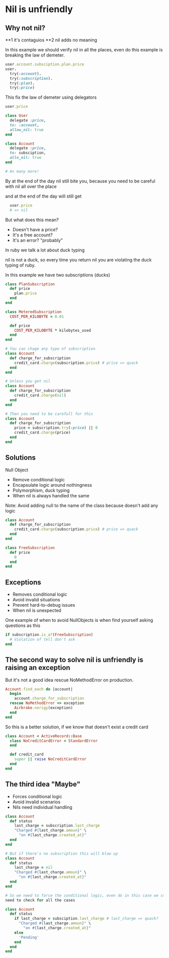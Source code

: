 # Nil is unfriendly

## Why not nil?
**1 it's contaguios
**2 nil adds no meaning

In this example we should verify nil in all the places,
even do this example is breaking the law of demeter.

```ruby
user.account.subsciption.plan.price
user.
  try(:account).
  try(:subscription).
  try(:plan).
  try(:price)
```

This fix the law of demeter using delegators
```ruby
user.price

class User
  delegate :price,
  to: :account,
  allow_nil: true
end

class Account
  delegate :price,
  to: subsciption,
  allo_nil: true
end

# An many more!
```

By at the end of the day nil still bite you, because you need to be careful
with nil all over the place

and at the end of the day will still get
```ruby
  user.price
  # => nil
```
But what does this mean?
* Doesn't have a price?
* It's a free account?
* It's an error? "probably"

In ruby we talk a lot about duck typing

nil is not a duck, so every time you return nil you are violating the duck
typing of ruby.

In this example we have two subscriptions (ducks)

```ruby
class PlanSubscription
  def price
    plan.price
  end
end

class MeteredSubscription
  COST_PER_KILOBYTE = 0.01

  def price
    COST_PER_KILOBYTE * kilobytes_used
  end
end

# You can chage any type of subscription
class Account
  def charge_for_subscription
    credit_card.charge(subscription.price) # price => quack
  end
end

# Unless you get nil
class Account
  def charge_for_subscription
    credit_card.charge(nil)
  end
end

# Then you need to be carefull for this
class Account
  def charge_for_subscription
    price = subscription.try(:price) || 0
    credit_card.charge(price)
  end
end
```

## Solutions
Null Object
* Remove conditional logic
* Encapsulate logic around nothingness
* Polymorphism, duck typing
* When nil is always handled the same

Note: Avoid adding null to the name of the class because doesn't add any
logic

```ruby
class Account
  def charge_for_subscription
    credit_card.charge(subscription.price) # price => quack
  end
end

class FreeSubscription
  def price
    0
  end
end
```

## Exceptions
* Removes conditional logic
* Avoid invalid situations
* Prevent hard-to-debug issues
* When nil is unexpected

One example of when to avoid NullObjects is when find yourself asking questions
as this

```ruby
if subscription.is_a?(FreeSubscription)
  # Violation of tell don't ask
end
```
## The second way to solve nil is unfriendly is raising an exception
But it's not a good idea rescue NoMethodError on production.

```ruby
Account.find_each do |account|
  begin
    account.charge_for_subscription
  rescue NoMethodError => exception
    Airbrake.norigy(exception)
  end
end
```

So this is a better solution, if we know that doesn't exist a credit card
```ruby
class Account < ActiveRecord::Base
  class NoCreditCardError < StandardError
  end

  def credit_card
    super || raise NoCreditCardError
  end
end
```

## The third idea "Maybe"
* Forces conditional logic
* Avoid invalid scenarios
* Nils need individual handling

```ruby
class Account
  def status
    last_charge = subscription.last_charge
    "Charged #{last_charge.amoun}" \
      "on #{last_charge.created_at}"
  end
end

# But if there's no subscription this will blow up
class Account
  def status
    last_charge = nil
    "Charged #{last_charge.amoun}" \
      "on #{last_charge.created_at}"
  end
end

# So we need to force the conditional logic, even do in this case we still
need to check for all the cases

class Account
  def status
    if last_charge = subsciption.last_charge # last_charge => quack?
      "Charged #{last_charge.amoun}" \
        "on #{last_charge.created_at}"
    else
      'Pending'
    end
  end
end
```

